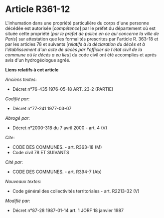 # Article R361-12

L'inhumation dans une propriété particulière du corps d'une personne décédée est autorisée [*compétence*] par le préfet du
département où est située cette propriété [*par le préfet de police en ce qui concerne la ville de Paris*] sur attestation
que les formalités prescrites par l'article R. 363-18 et par les articles 78 et suivants [*relatifs à la déclaration du décès
et à l'établissement d'un acte de décès par l'officier de l'état civil de la commune où le décès a eu lieu*] du code civil
ont été accomplies et aprés avis d'un hydrogéologue agréé.

**Liens relatifs à cet article**

_Anciens textes_:

  - Décret n°76-435 1976-05-18 ART. 23-2 (PARTIE)

_Codifié par_:

  - Décret n°77-241 1977-03-07

_Abrogé par_:

  - Décret n°2000-318 du 7 avril 2000 - art. 4 (V)

_Cite_:

  - CODE DES COMMUNES. - art. R363-18 (M)
  - Code civil 78 ET SUIVANTS

_Cité par_:

  - CODE DES COMMUNES. - art. R394-7 (Ab)

_Nouveaux textes_:

  - Code général des collectivités territoriales - art. R2213-32 (V)

_Modifié par_:

  - Décret n°87-28 1987-01-14 art. 1 JORF 18 janvier 1987
